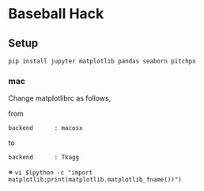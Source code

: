 # Baseball Hack

## Setup

```
pip install jupyter matplotlib pandas seaborn pitchpx
```

### mac


Change matplotlibrc as follows,

from

```
backend      : macosx
```

to

```
backend      : Tkagg
```

※ `vi $(python -c "import matplotlib;print(matplotlib.matplotlib_fname())")`
